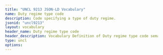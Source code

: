 ```yaml
---
title: "UNCL 9213 JSON-LD Vocabulary"
name: Duty regime type code
description: Code specifying a type of duty regime.
jsonid: "uncl9213"
layout: vocabulary
header_name: Duty regime type code
header_description: Vocabulary Definition of Duty regime type code semantics in HTML format. JSON-LD format is available at [uncl9213.jsonld](/vocabulary/uncl9213.jsonld)
type: uncl
options:
---
```

